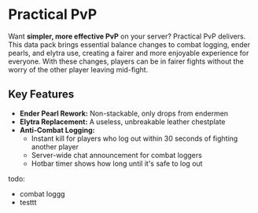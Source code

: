 # Practical PvP

Want **simpler, more effective PvP** on your server? Practical PvP delivers. This data pack brings essential balance changes to combat logging, ender pearls, and elytra use, creating a fairer and more enjoyable experience for everyone. With these changes, players can be in fairer fights without the worry of the other player leaving mid-fight.

## Key Features

* **Ender Pearl Rework:** Non-stackable, only drops from endermen
* **Elytra Replacement:** A useless, unbreakable leather chestplate
* **Anti-Combat Logging:**
    * Instant kill for players who log out within 30 seconds of fighting another player
    * Server-wide chat announcement for combat loggers
    * Hotbar timer shows how long until it's safe to log out

todo:
- combat loggg
- testtt